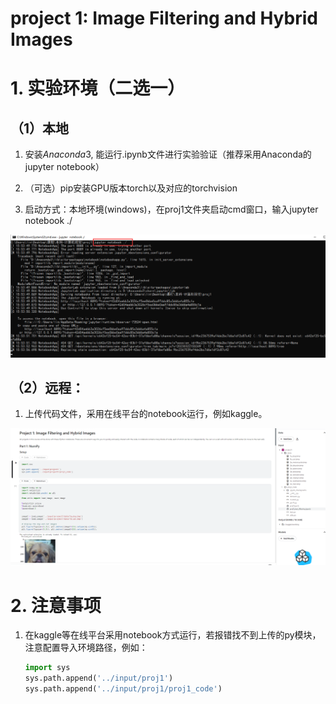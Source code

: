 # project 1: Image Filtering and Hybrid Images

# 1. 实验环境（二选一）

## （1）本地

1. 安装*Anaconda*3, 能运行.ipynb文件进行实验验证（推荐采用Anaconda的jupyter notebook）

2. （可选）pip安装GPU版本torch以及对应的torchvision
3. 启动方式：本地环境(windows)，在proj1文件夹启动cmd窗口，输入jupyter notebook ./

![image-20230322155427547](./screenshot/image-20230322155427547.png)

## （2）远程：

1. 上传代码文件，采用在线平台的notebook运行，例如kaggle。

![image-20230322154922412](./screenshot/image-20230322154922412.png)



# 2. 注意事项

1. 在kaggle等在线平台采用notebook方式运行，若报错找不到上传的py模块，注意配置导入环境路径，例如：

   ```python
   import sys
   sys.path.append('../input/proj1')  
   sys.path.append('../input/proj1/proj1_code')  
   ```
